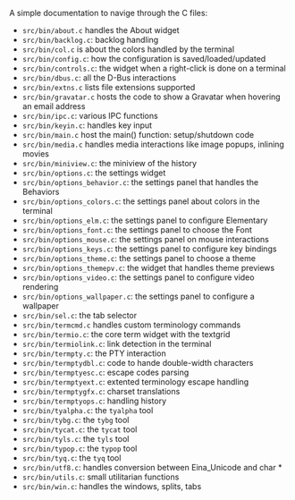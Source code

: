 A simple documentation to navige through the C files:

* `src/bin/about.c` handles the About widget
* `src/bin/backlog.c`: backlog handling
* `src/bin/col.c` is about the colors handled by the terminal
* `src/bin/config.c`: how the configuration is saved/loaded/updated
* `src/bin/controls.c`: the widget when a right-click is done on a terminal
* `src/bin/dbus.c`: all the D-Bus interactions
* `src/bin/extns.c` lists file extensions supported
* `src/bin/gravatar.c` hosts the code to show a Gravatar when hovering an email address
* `src/bin/ipc.c`: various IPC functions
* `src/bin/keyin.c`: handles key input
* `src/bin/main.c` host the main() function: setup/shutdown code
* `src/bin/media.c` handles media interactions like image popups, inlining movies
* `src/bin/miniview.c`: the miniview of the history
* `src/bin/options.c`: the settings widget
* `src/bin/options_behavior.c`: the settings panel that handles the Behaviors
* `src/bin/options_colors.c`: the settings panel about colors in the terminal
* `src/bin/options_elm.c`: the settings panel to configure Elementary
* `src/bin/options_font.c`: the settings panel to choose the Font
* `src/bin/options_mouse.c`: the settings panel on mouse interactions
* `src/bin/options_keys.c`: the settings panel to configure key bindings
* `src/bin/options_theme.c`: the settings panel to choose a theme
* `src/bin/options_themepv.c`: the widget that handles theme previews
* `src/bin/options_video.c`: the settings panel to configure video rendering
* `src/bin/options_wallpaper.c`: the settings panel to configure a wallpaper
* `src/bin/sel.c`: the tab selector
* `src/bin/termcmd.c` handles custom terminology commands
* `src/bin/termio.c`: the core term widget with the textgrid
* `src/bin/termiolink.c`: link detection in the terminal
* `src/bin/termpty.c`: the PTY interaction
* `src/bin/termptydbl.c`: code to hande double-width characters
* `src/bin/termptyesc.c`: escape codes parsing
* `src/bin/termptyext.c`: extented terminology escape handling
* `src/bin/termptygfx.c`: charset translations
* `src/bin/termptyops.c`: handling history
* `src/bin/tyalpha.c`: the `tyalpha` tool
* `src/bin/tybg.c`: the `tybg` tool
* `src/bin/tycat.c`: the `tycat` tool
* `src/bin/tyls.c`: the `tyls` tool
* `src/bin/typop.c`: the `typop` tool
* `src/bin/tyq.c`: the `tyq` tool
* `src/bin/utf8.c`: handles conversion between Eina_Unicode and char *
* `src/bin/utils.c`: small utilitarian functions
* `src/bin/win.c`: handles the windows, splits, tabs
